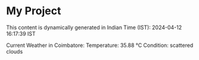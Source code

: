 # My Project

This content is dynamically generated in Indian Time (IST): 2024-04-12 16:17:39 IST


Current Weather in Coimbatore:
Temperature: 35.88 °C
Condition: scattered clouds
